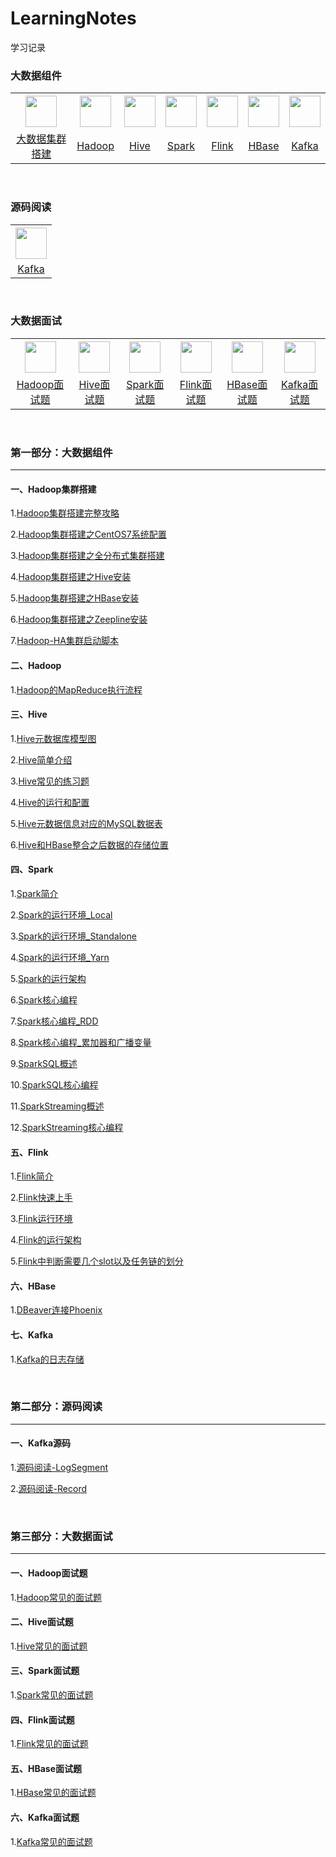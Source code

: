 # LearningNotes

学习记录



### 大数据组件

<table>
    <tr align="center">
      <th><a href="#一大数据集群搭建"><img width="50px" src="https://yanko24-note.oss-cn-zhangjiakou.aliyuncs.com/images/%E5%A4%A7%E6%95%B0%E6%8D%AE%E9%9B%86%E7%BE%A4%E6%90%AD%E5%BB%BA.png" text-align="center" vertical-align="middle"></th></a>
      <th><a href="#二Hadoop"><img width="50px" src="https://yanko24-note.oss-cn-zhangjiakou.aliyuncs.com/images/hadoop.jpg"></th></a>
      <th><a href="#三Hive"><img width="50px" src="https://yanko24-note.oss-cn-zhangjiakou.aliyuncs.com/images/hive.jpg"></th></a>
      <th><a href="#四Spark"><img width="50px" src="https://yanko24-note.oss-cn-zhangjiakou.aliyuncs.com/images/spark.jpg"></th></a>
      <th><a href="#五Flink"><img width="50px" src="https://yanko24-note.oss-cn-zhangjiakou.aliyuncs.com/images/flink.png"></th></a>
      <th><a href="#六HBase"><img width="50px" src="https://yanko24-note.oss-cn-zhangjiakou.aliyuncs.com/images/hbase.png"></a></th>
      <th><a href="#七Kafka"><img width="50px" src="https://yanko24-note.oss-cn-zhangjiakou.aliyuncs.com/images/kafka.png"></a></th>
    </tr>
    <tr align="center">
      <td><a href="#一大数据集群搭建">大数据集群搭建</a></td>
      <td><a href="#二Hadoop">Hadoop</a></td>
      <td><a href="#三Hive">Hive</a></td>
      <td><a href="#四Spark">Spark</a></td>
      <td><a href="#五Flink">Flink</a></td>
      <td><a href="#六HBase">HBase</a></td>
      <td><a href="#七Kafka">Kafka</a></td>
    </tr>
</table>

<br>

### 源码阅读

<table>
    <tr align="center">
        <th><a href="#一Kafka源码"><img width="50px" src="https://yanko24-note.oss-cn-zhangjiakou.aliyuncs.com/images/kafka.png"></a></th>
    </tr>
    <tr align="center">
      <td><a href="#一Kafka源码">Kafka</a></td>
    </tr>
</table>

<br>

### 大数据面试

<table>
    <tr align="center">
      <th><a href="#一Hadoop面试题"><img width="50px" src="https://yanko24-note.oss-cn-zhangjiakou.aliyuncs.com/images/hadoop.jpg"></th></a>
      <th><a href="#二Hive面试题"><img width="50px" src="https://yanko24-note.oss-cn-zhangjiakou.aliyuncs.com/images/hive.jpg"></th></a>
      <th><a href="#三Spark面试题"><img width="50px" src="https://yanko24-note.oss-cn-zhangjiakou.aliyuncs.com/images/spark.jpg"></th></a>
      <th><a href="#四Flink面试题"><img width="50px" src="https://yanko24-note.oss-cn-zhangjiakou.aliyuncs.com/images/flink.png"></th></a>
      <th><a href="#五HBase面试题"><img width="50px" src="https://yanko24-note.oss-cn-zhangjiakou.aliyuncs.com/images/hbase.png"></a></th>
      <th><a href="#六Kafka面试题"><img width="50px" src="https://yanko24-note.oss-cn-zhangjiakou.aliyuncs.com/images/kafka.png"></a></th>
    </tr>
    <tr align="center">
      <td><a href="#一Hadoop面试题">Hadoop面试题</a></td>
      <td><a href="#二Hive面试题">Hive面试题</a></td>
      <td><a href="#三Spark面试题">Spark面试题</a></td>
      <td><a href="#四Flink面试题">Flink面试题</a></td>
      <td><a href="#五HBase面试题">HBase面试题</a></td>
      <td><a href="#六Kafka面试题">Kafka面试题</a></td>
    </tr>
</table>

<br>

### 第一部分：大数据组件

---

#### 一、Hadoop集群搭建

1.[Hadoop集群搭建完整攻略](集群搭建/Hadoop集群搭建/Hadoop集群搭建完整攻略.md)

2.[Hadoop集群搭建之CentOS7系统配置](集群搭建/Hadoop集群搭建/Hadoop集群搭建之CentOS7系统配置.md)

3.[Hadoop集群搭建之全分布式集群搭建](集群搭建/Hadoop集群搭建/Hadoop集群搭建之全分布式集群搭建.md)

4.[Hadoop集群搭建之Hive安装](集群搭建/Hadoop集群搭建/Hadoop集群搭建之Hive安装.md)

5.[Hadoop集群搭建之HBase安装](集群搭建/Hadoop集群搭建/Hadoop集群搭建之HBase安装.md)

6.[Hadoop集群搭建之Zeepline安装](集群搭建/Hadoop集群搭建/Hadoop集群搭建之Zeepline安装.md)

7.[Hadoop-HA集群启动脚本](集群搭建/Hadoop集群搭建/Hadoop-HA集群启动脚本.md)

#### 二、Hadoop

1.[Hadoop的MapReduce执行流程](Hadoop/images/mapreduce执行流程.jpg)

#### 三、Hive

1.[Hive元数据库模型图](http://typora-image.test.upcdn.net/images/20200904223941.png)

2.[Hive简单介绍](Hive/Hive简单介绍.md)

3.[Hive常见的练习题](Hive/Hive常见的练习题.md)

4.[Hive的运行和配置](Hive/Hive的运行和配置.md)

5.[Hive元数据信息对应的MySQL数据表](Hive/Hive元数据信息对应的MySQL数据表.md)

6.[Hive和HBase整合之后数据的存储位置](Hive/Hive和HBase整合之后数据的存储位置.md)

#### 四、Spark

1.[Spark简介](Spark/Spark简介.md)

2.[Spark的运行环境_Local](Spark/Spark的运行环境_Local.md)

3.[Spark的运行环境_Standalone](Spark/Spark的运行环境_Standalone.md)

4.[Spark的运行环境_Yarn](Spark/Spark的运行环境_Yarn.md)

5.[Spark的运行架构](Spark/Spark的运行架构.md)

6.[Spark核心编程](Spark/Spark核心编程.md)

7.[Spark核心编程_RDD](Spark/Spark核心编程_RDD.md)

8.[Spark核心编程_累加器和广播变量](Spark/Spark核心编程_累加器和广播变量.md)

9.[SparkSQL概述](Spark/Spark概述.md)

10.[SparkSQL核心编程](Spark/SparkSQL核心编程.md)

11.[SparkStreaming概述](Spark/SparkStreaming概述.md)

12.[SparkStreaming核心编程](Spark/SparkStreaming核心编程.md)

#### 五、Flink

1.[Flink简介](Flink/Flink简介.md)

2.[Flink快速上手](Flink/Flink快速上手.md)

3.[Flink运行环境](Flink/Flink运行环境.md)

4.[Flink的运行架构](Flink/Flink的运行架构.md)

5.[Flink中判断需要几个slot以及任务链的划分](Flink/Flink中判断需要几个slot以及任务链的划分.md)

#### 六、HBase

1.[DBeaver连接Phoenix](HBase/DBeaver连接Phoenix.md)

#### 七、Kafka

1.[Kafka的日志存储](Kafka/Kafka的日志存储.md)

<br>

### 第二部分：源码阅读

---

#### 一、Kafka源码

1.[源码阅读-LogSegment](Kafka/源码阅读-LogSegment.md)

2.[源码阅读-Record](Kafka/源码阅读-Record.md)

<br>

### 第三部分：大数据面试

---

#### 一、Hadoop面试题

1.[Hadoop常见的面试题](Hadoop/Hadoop常见的面试题.md)

#### 二、Hive面试题

1.[Hive常见的面试题](Hive/Hive常见的面试题.md)

#### 三、Spark面试题

1.[Spark常见的面试题](Spark/Spark常见的面试题.md)

#### 四、Flink面试题

1.[Flink常见的面试题](Flink/Flink常见的面试题.md)

#### 五、HBase面试题

1.[HBase常见的面试题](HBase/HBase常见的面试题.md)

#### 六、Kafka面试题

1.[Kafka常见的面试题](Kafka/Kafka常见的面试题.md)
